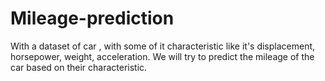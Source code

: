 # Mileage-prediction
With a dataset of car , with some of it characteristic like it's displacement, horsepower, weight, acceleration. We will try to predict the mileage of the car based on their characteristic.
